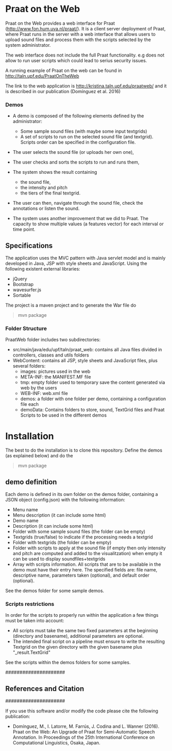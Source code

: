 # Praat on the Web

Praat on the Web provides a web interface for Praat (http://www.fon.hum.uva.nl/praat/). It is a client server deployment of Praat, where Praat runs in the server with a web interface that allows users to upload sound files and process them with the scripts selected by the system administrator. 

The web interface does not include the full Praat functionality. e.g does not allow to run user scripts which could lead to serius security issues. 

A running example of Praat on the web can be found in http://taln.upf.edu/PraatOnTheWeb 

The link to the web application is http://kristina.taln.upf.edu/praatweb/ and it is described in our publication (Domínguez et al. 2016)


  
### Demos

* A demo is composed of the following elements defined by the administrator: 
	- Some sample sound files (with maybe some input textgrids)
	- A set of scripts to run on the selected sound file (and textgrid). Scripts order can be specified in the configuration file.

* The user selects the sound file (or uploads her own one), 
* The user checks and sorts the scripts to run and runs them,
* The system shows the result containing 
	- the sound file, 
	- the intensity and pitch
	- the tiers of the final textgrid.
	  
* The user can then, navigate through the sound file, check the annotations or listen the sound.
* The system uses another improvement that we did to Praat. The capacity to show multiple values (a features vector) for each interval or time point.  
  
## Specifications  

The application uses the MVC pattern with Java servlet model and is mainly developed in Java, JSP with style sheets and JavaScript. Using the following existent external libraries:
  - jQuery
  - Bootstrap
  - wavesurfer.js
  - Sortable

The project is a maven project and to generate the War file do 

>mvn package 
  
### Folder Structure

PraatWeb folder includes two subdirectories:
* src/main/java/edu/upf/taln/praat_web: contains all Java files divided in controllers, classes and utils folders
* WebContent: contains all JSP, style sheets and JavaScript files, plus several folders:
    - images: pictures used in the web
    - META-INF: the MANIFEST.MF file
    - tmp: empty folder used to temporary save the content generated via web by the users
    - WEB-INF: web.xml file
    - demos: a folder with one folder per demo, containing a configuration file each
    - demoData: Contains folders to store, sound, TextGrid files and Praat Scripts to be used in the different demos
    
# Installation

The best to do the installation is to clone this repository. Define the demos (as explained below) and do the 

> mvn package

## demo definition

Each demo is defined in its own folder on the demos folder, containing a JSON object (config.json) with the following information:
- Menu name
- Menu description (it can include some html)
- Demo name
- Description (it can include some html)
- Folder with some sample sound files (the folder can be empty)
- Textgrids (true/false) to indicate if the processing needs a textgrid
- Folder with textgrids (the folder can be empty)
- Folder with scripts to apply at the sound file (if empty then only intensity and pitch are computed and added to the visualitzation) when empty it can be used to display soundfiles+textgrids
- Array with scripts information. All scripts that are to be available in the demo must have their entry here. The specified fields are: file name, descriptive name, parameters taken (optional), and default order (optional). 

See the demos folder for some sample demos.

### Scripts restrictions

In order for the scripts to properly run within the application a few things must be taken into account:
- All scripts must take the same two fixed parameters at the beginning (directory and basename), additional parameters are optional.
- The intended final script on a pipeline must ensure to write the resulting Textgrid on the given directory with the given basename plus "_result.TextGrid"

See the scripts within the demos folders for some samples. 

#####################
## References and Citation
#####################

If you use this software and/or modify the code please cite the following publication:

  - Domínguez, M., I. Latorre, M. Farrús, J. Codina and L. Wanner (2016). Praat on the Web: An Upgrade of Praat for Semi-Automatic Speech Annotation.  In Proceedings of the 25th International Conference on Computational Linguistics, Osaka, Japan.

